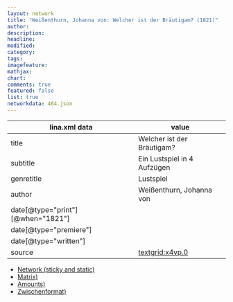 ```yaml
---
layout: network
title: "Weißenthurn, Johanna von: Welcher ist der Bräutigam? (1821)"
author:
description:
headline:
modified:
category:
tags:
imagefeature: 
mathjax: 
chart: 
comments: true
featured: false
list: true
networkdata: 464.json
---
```

lina.xml data  | value
------------- | -------------
title|Welcher ist der Bräutigam?
subtitle|Ein Lustspiel in 4 Aufzügen
genretitle|Lustspiel
author|Weißenthurn, Johanna von
date[@type="print"][@when="1821"]|
date[@type="premiere"]|
date[@type="written"]|
source|[textgrid:x4vp.0](https://textgridlab.org/1.0/tgcrud-public/rest/textgrid:x4vp.0/data)



* [Network (sticky and static)](/linas/network464)
* [Matrix)](/linas/matrix464)
* [Amounts)](/linas/amount464)
* [Zwischenformat)](/linas/lina464 )
